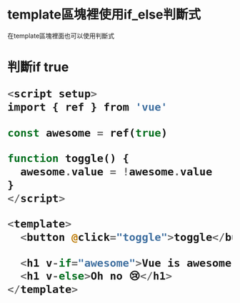 # template區塊裡使用if_else判斷式
在template區塊裡面也可以使用判斷式

<h1 v-if="variable"> 判斷if true


```php
<script setup>
import { ref } from 'vue'

const awesome = ref(true)

function toggle() {
  awesome.value = !awesome.value
}
</script>

<template>
  <button @click="toggle">toggle</button>

  <h1 v-if="awesome">Vue is awesome!</h1>
  <h1 v-else>Oh no 😢</h1>
</template>
```